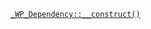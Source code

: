 <p><code><a href="https://developer.wordpress.org/reference/classes/_wp_dependency/__construct/">_WP_Dependency::__construct()</a></code></p>
